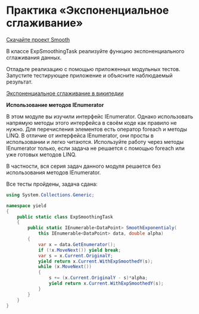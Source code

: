 # Практика «Экспоненциальное сглаживание»

[Скачайте проект Smooth](Smooth.zip)

В классе ExpSmoothingTask реализуйте функцию экспоненциального сглаживания данных.

Отладьте реализацию с помощью приложенных модульных тестов. Запустите тестирующее приложение и объясните наблюдаемый результат.

[Экспоненциальное сглаживание в википедии](https://en.wikipedia.org/wiki/Exponential_smoothing#The_exponential_moving_average)

**Использование методов IEnumerator**

В этом модуле вы изучили интерфейс IEnumerator. Однако использовать напрямую методы этого интерфейса в своём коде как правило не нужно. Для перечисления элементов есть оператор foreach и методы LINQ. В отличие от интерфейса IEnumerator, они просты в использовании и легко читаются. Используйте работу через методы IEnumerator только, если задача не решается с помощью foreach или уже готовых методов LINQ.

В частности, вся серия задач данного модуля решается без использования методов IEnumerator.


Все тесты пройдены, задача сдана:
```cs
using System.Collections.Generic;

namespace yield
{
    public static class ExpSmoothingTask
    {
        public static IEnumerable<DataPoint> SmoothExponentialy(
            this IEnumerable<DataPoint> data, double alpha)
        {
            var x = data.GetEnumerator();
            if (!x.MoveNext()) yield break;
            var s = x.Current.OriginalY;
            yield return x.Current.WithExpSmoothedY(s);
            while (x.MoveNext())
            {
                s += (x.Current.OriginalY - s)*alpha;
                yield return x.Current.WithExpSmoothedY(s);
            }
        }
    }
}
```
